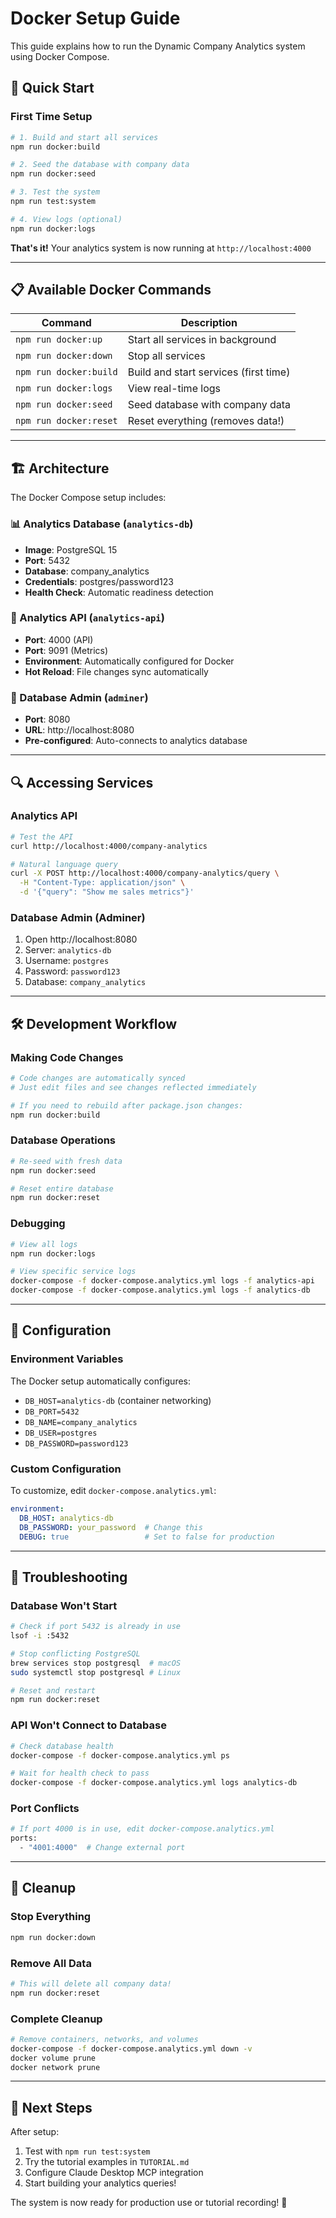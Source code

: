 # Docker Setup Guide

This guide explains how to run the Dynamic Company Analytics system using Docker Compose.

## 🐳 Quick Start

### First Time Setup
```bash
# 1. Build and start all services
npm run docker:build

# 2. Seed the database with company data
npm run docker:seed

# 3. Test the system
npm run test:system

# 4. View logs (optional)
npm run docker:logs
```

**That's it!** Your analytics system is now running at `http://localhost:4000`

---

## 📋 Available Docker Commands

| Command | Description |
|---------|-------------|
| `npm run docker:up` | Start all services in background |
| `npm run docker:down` | Stop all services |
| `npm run docker:build` | Build and start services (first time) |
| `npm run docker:logs` | View real-time logs |
| `npm run docker:seed` | Seed database with company data |
| `npm run docker:reset` | Reset everything (removes data!) |

---

## 🏗️ Architecture

The Docker Compose setup includes:

### 📊 Analytics Database (`analytics-db`)
- **Image**: PostgreSQL 15
- **Port**: 5432
- **Database**: company_analytics
- **Credentials**: postgres/password123
- **Health Check**: Automatic readiness detection

### 🚀 Analytics API (`analytics-api`)
- **Port**: 4000 (API)
- **Port**: 9091 (Metrics)
- **Environment**: Automatically configured for Docker
- **Hot Reload**: File changes sync automatically

### 🔧 Database Admin (`adminer`)
- **Port**: 8080
- **URL**: http://localhost:8080
- **Pre-configured**: Auto-connects to analytics database

---

## 🔍 Accessing Services

### Analytics API
```bash
# Test the API
curl http://localhost:4000/company-analytics

# Natural language query
curl -X POST http://localhost:4000/company-analytics/query \
  -H "Content-Type: application/json" \
  -d '{"query": "Show me sales metrics"}'
```

### Database Admin (Adminer)
1. Open http://localhost:8080
2. Server: `analytics-db`
3. Username: `postgres`
4. Password: `password123`
5. Database: `company_analytics`

---

## 🛠️ Development Workflow

### Making Code Changes
```bash
# Code changes are automatically synced
# Just edit files and see changes reflected immediately

# If you need to rebuild after package.json changes:
npm run docker:build
```

### Database Operations
```bash
# Re-seed with fresh data
npm run docker:seed

# Reset entire database
npm run docker:reset
```

### Debugging
```bash
# View all logs
npm run docker:logs

# View specific service logs
docker-compose -f docker-compose.analytics.yml logs -f analytics-api
docker-compose -f docker-compose.analytics.yml logs -f analytics-db
```

---

## 🔧 Configuration

### Environment Variables
The Docker setup automatically configures:
- `DB_HOST=analytics-db` (container networking)
- `DB_PORT=5432`
- `DB_NAME=company_analytics`
- `DB_USER=postgres`
- `DB_PASSWORD=password123`

### Custom Configuration
To customize, edit `docker-compose.analytics.yml`:
```yaml
environment:
  DB_HOST: analytics-db
  DB_PASSWORD: your_password  # Change this
  DEBUG: true                 # Set to false for production
```

---

## 🚨 Troubleshooting

### Database Won't Start
```bash
# Check if port 5432 is already in use
lsof -i :5432

# Stop conflicting PostgreSQL
brew services stop postgresql  # macOS
sudo systemctl stop postgresql # Linux

# Reset and restart
npm run docker:reset
```

### API Won't Connect to Database
```bash
# Check database health
docker-compose -f docker-compose.analytics.yml ps

# Wait for health check to pass
docker-compose -f docker-compose.analytics.yml logs analytics-db
```

### Port Conflicts
```bash
# If port 4000 is in use, edit docker-compose.analytics.yml
ports:
  - "4001:4000"  # Change external port
```

---

## 🧹 Cleanup

### Stop Everything
```bash
npm run docker:down
```

### Remove All Data
```bash
# This will delete all company data!
npm run docker:reset
```

### Complete Cleanup
```bash
# Remove containers, networks, and volumes
docker-compose -f docker-compose.analytics.yml down -v
docker volume prune
docker network prune
```

---

## 🎯 Next Steps

After setup:
1. Test with `npm run test:system`
2. Try the tutorial examples in `TUTORIAL.md`
3. Configure Claude Desktop MCP integration
4. Start building your analytics queries!

The system is now ready for production use or tutorial recording! 🚀 